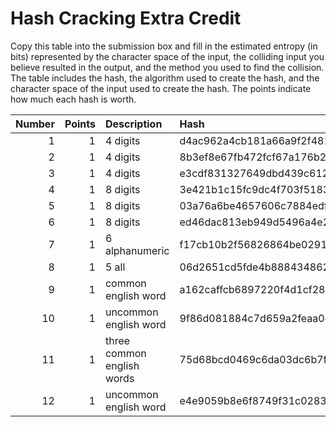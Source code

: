# Hash Cracking Extra Credit

Copy this table into the submission box and fill in the estimated entropy (in bits) represented by the character space of the input, the colliding input you believe resulted in the output, and the method you used to find the collision.  The table includes the hash, the algorithm used to create the hash, and the character space of the input used to create the hash.  The points indicate how much each hash is worth.

|   Number |   Points | Description                | Hash                                                             | Alg    | Collision   | Entropy   | Method   |
|---------:|---------:|:---------------------------|:-----------------------------------------------------------------|:-------|:------------|:----------|:---------|
|        1 |        1 | 4 digits                   | d4ac962a4cb181a66a9f2f481856c12e                                 | md5    |             |           |          |
|        2 |        1 | 4 digits                   | 8b3ef8e67fb472fcf67a176b26a6722ca3ac372a                         | sha1   |             |           |          |
|        3 |        1 | 4 digits                   | e3cdf831327649dbd439c6121f8b92af4251af5a7cd507f1ea8554b112a38b96 | sha256 |             |           |          |
|        4 |        1 | 8 digits                   | 3e421b1c15fc9dc4f703f5183c4bb7a6                                 | md5    |             |           |          |
|        5 |        1 | 8 digits                   | 03a76a6be4657606c7884edf5da4443e3951998f                         | sha1   |             |           |          |
|        6 |        1 | 8 digits                   | ed46dac813eb949d5496a4e2e93e4084616533617785642881c0d10d814b9e0b | sha256 |             |           |          |
|        7 |        1 | 6 alphanumeric             | f17cb10b2f56826864be0291cdb01be3                                 | md5    |             |           |          |
|        8 |        1 | 5 all                      | 06d2651cd5fde4b8884348621cba60654e976e07                         | sha1   |             |           |          |
|        9 |        1 | common english word        | a162caffcb6897220f4d1cf28164d73cb91993a8                         | sha1   |             |           |          |
|       10 |        1 | uncommon english word      | 9f86d081884c7d659a2feaa0c55ad015a3bf4f1b2b0b822cd15d6c15b0f00a08 | sha256 |             |           |          |
|       11 |        1 | three common english words | 75d68bcd0469c6da03dc6b7f32a4d743                                 | md5    |             |           |          |
|       12 |        1 | uncommon english word      | e4e9059b8e6f8749f31c02837a41f805                                 | md5    |             |           |          |